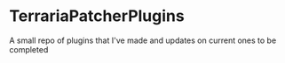 # TerrariaPatcherPlugins
A small repo of plugins that I've made and updates on current ones to be completed
